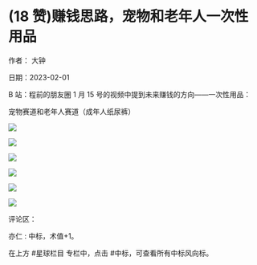 
# (18 赞)赚钱思路，宠物和老年人一次性用品

作者：  大钟

日期：2023-02-01

B 站：程前的朋友圈 1 月 15 号的视频中提到未来赚钱的方向——一次性用品：

宠物赛道和老年人赛道（成年人纸尿裤）

![](img/chongwu_0147.png)

 

 

![](img/chongwu_0152.png)

 

 

![](img/chongwu_0155.png)

 

 

![](img/chongwu_0160.png)

 

 

![](img/chongwu_0163.png)

 

 

![](img/chongwu_0166.png)

评论区：

亦仁 : 中标，术值+1。

在上方 #星球栏目  专栏中，点击 #中标，可查看所有中标风向标。
